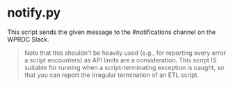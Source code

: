 # notify.py

This script sends the given message to the #notifications channel on the WPRDC Slack.

> Note that this shouldn't be heavily used (e.g., for reporting every error a script encounters)
> as API limits are a consideration. This script IS suitable for running when a script-terminating
> exception is caught, so that you can report the irregular termination of an ETL script.

